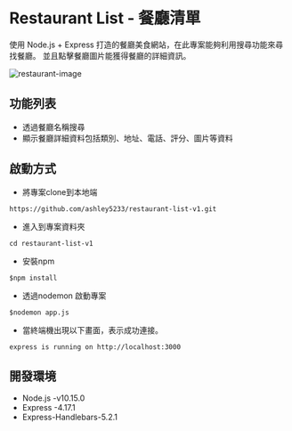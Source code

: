 # Restaurant List - 餐廳清單
使用 Node.js + Express 打造的餐廳美食網站，在此專案能夠利用搜尋功能來尋找餐廳。
並且點擊餐廳圖片能獲得餐廳的詳細資訊。

![restaurant-image](https://github.com/ashley5233/restaurant-list-v1/blob/master/restaurant-image.png?raw=true)


## 功能列表
+ 透過餐廳名稱搜尋
+ 顯示餐廳詳細資料包括類別、地址、電話、評分、圖片等資料

## 啟動方式
+ 將專案clone到本地端
```
https://github.com/ashley5233/restaurant-list-v1.git
```
+ 進入到專案資料夾
```
cd restaurant-list-v1
```
+ 安裝npm
```
$npm install
```
+ 透過nodemon 啟動專案
```
$nodemon app.js
```
+ 當終端機出現以下畫面，表示成功連接。
```
express is running on http://localhost:3000
```

## 開發環境
+ Node.js -v10.15.0
+ Express -4.17.1
+ Express-Handlebars-5.2.1

